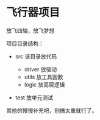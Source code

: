 # 飞行器项目
放飞四轴，放飞梦想

项目目录结构：
- src 该目录放代码
  - driver 放驱动
  - utils 放工具函数
  - logic 放高层逻辑
  
- test 放单元测试

  
其他的慢慢补充吧，别搞太重就行了。


